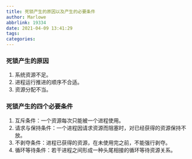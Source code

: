 ```yaml
---
title: 死锁产生的原因以及产生的必要条件
author: Marlowe
abbrlink: 19334
date: 2021-04-09 13:41:29
tags:
categories:
---
```


<!--more-->

### 死锁产生的原因

1. 系统资源不足。
2. 进程运行推进的顺序不合适。
3. 资源分配不当。

### 死锁产生的四个必要条件

1. 互斥条件：一个资源每次只能被一个进程使用。
2. 请求与保持条件：一个进程因请求资源而阻塞时，对已经获得的资源保持不放。
3. 不剥夺条件：进程已获得的资源，在未使用完之前，不能强行剥夺。
4. 循环等待条件：若干进程之间形成一种头尾相接的循环等待资源关系。